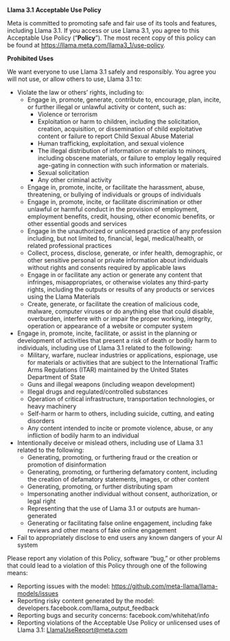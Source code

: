 **Llama 3.1** **Acceptable Use Policy**

Meta is committed to promoting safe and fair use of its tools and features, including Llama 3.1. If you access or use Llama 3.1, you agree to this Acceptable Use Policy (“**Policy**”). The most recent copy of this policy can be found at <span style="text-decoration:underline;">https://llama.meta.com/llama3_1/use-policy</span>.

**Prohibited Uses**

We want everyone to use Llama 3.1 safely and responsibly. You agree you will not use, or allow others to use, Llama 3.1 to:



* Violate the law or others’ rights, including to:
    * Engage in, promote, generate, contribute to, encourage, plan, incite, or further illegal or unlawful activity or content, such as:
        * Violence or terrorism
        * Exploitation or harm to children, including the solicitation, creation, acquisition, or dissemination of child exploitative content or failure to report Child Sexual Abuse Material
        * Human trafficking, exploitation, and sexual violence
        * The illegal distribution of information or materials to minors, including obscene materials, or failure to employ legally required age-gating in connection with such information or materials.
        * Sexual solicitation
        * Any other criminal activity
    * Engage in, promote, incite, or facilitate the harassment, abuse, threatening, or bullying of individuals or groups of individuals
    * Engage in, promote, incite, or facilitate discrimination or other unlawful or harmful conduct in the provision of employment, employment benefits, credit, housing, other economic benefits, or other essential goods and services
    * Engage in the unauthorized or unlicensed practice of any profession including, but not limited to, financial, legal, medical/health, or related professional practices
    * Collect, process, disclose, generate, or infer health, demographic, or other sensitive personal or private information about individuals without rights and consents required by applicable laws
    * Engage in or facilitate any action or generate any content that infringes, misappropriates, or otherwise violates any third-party rights, including the outputs or results of any products or services using the Llama Materials
    * Create, generate, or facilitate the creation of malicious code, malware, computer viruses or do anything else that could disable, overburden, interfere with or impair the proper working, integrity, operation or appearance of a website or computer system
* Engage in, promote, incite, facilitate, or assist in the planning or development of activities that present a risk of death or bodily harm to individuals, including use of Llama 3.1 related to the following:
    * Military, warfare, nuclear industries or applications, espionage, use for materials or activities that are subject to the International Traffic Arms Regulations (ITAR) maintained by the United States Department of State
    * Guns and illegal weapons (including weapon development)
    * Illegal drugs and regulated/controlled substances
    * Operation of critical infrastructure, transportation technologies, or heavy machinery
    * Self-harm or harm to others, including suicide, cutting, and eating disorders
    * Any content intended to incite or promote violence, abuse, or any infliction of bodily harm to an individual
* Intentionally deceive or mislead others, including use of Llama 3.1 related to the following:
    * Generating, promoting, or furthering fraud or the creation or promotion of disinformation
    * Generating, promoting, or furthering defamatory content, including the creation of defamatory statements, images, or other content
    * Generating, promoting, or further distributing spam
    * Impersonating another individual without consent, authorization, or legal right
    * Representing that the use of Llama 3.1 or outputs are human-generated
    * Generating or facilitating false online engagement, including fake reviews and other means of fake online engagement
* Fail to appropriately disclose to end users any known dangers of your AI system

Please report any violation of this Policy, software “bug,” or other problems that could lead to a violation of this Policy through one of the following means:



* Reporting issues with the model: <span style="text-decoration:underline;">https://github.com/meta-llama/llama-models/issues</span>
* Reporting risky content generated by the model: developers.facebook.com/llama_output_feedback
* Reporting bugs and security concerns: facebook.com/whitehat/info
* Reporting violations of the Acceptable Use Policy or unlicensed uses of Llama 3.1: LlamaUseReport@meta.com
